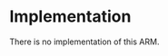 Implementation
==============
<!-- If there is an exploratory/reference implementation of the proposal available, describe it
     in this document.
-->

There is no implementation of this ARM.